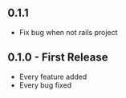 ## 0.1.1
* Fix bug when not rails project

## 0.1.0 - First Release
* Every feature added
* Every bug fixed
